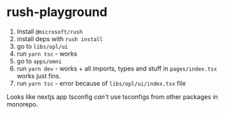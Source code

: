 # rush-playground

1. Install `@microsoft/rush`
2. install deps with `rush install`
3. go to `libs/opl/ui`
4. run `yarn tsc` - works
5. go to `apps/omni` 
6. run `yarn dev` - works + all imports, types and stuff in `pages/index.tsx` works just fins.
7. run `yarn tsc` - error because of `libs/opl/ui/index.tsx` file

Looks like nextjs app tsconfig _can't_ use tsconfigs from other packages in monorepo.
